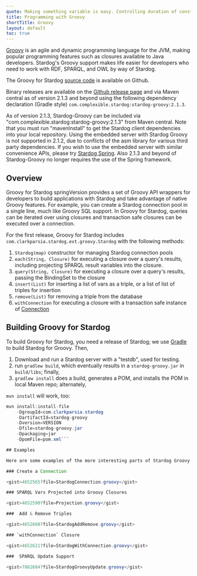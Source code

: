 ```yaml
---
quote: Making something variable is easy. Controlling duration of constancy is the trick.
title: Programming with Groovy
shortTitle: Groovy
layout: default
toc: true
---
```


[Groovy](http://http://groovy.codehaus.org//) is an agile and dynamic
programming language for the JVM, making popular programming features
such as closures available to Java developers. Stardog's Groovy support
makes life easier for developers who need to work with RDF, SPARQL, and
OWL by way of Stardog.

The Groovy for Stardog [source code](http://github.com/clarkparsia/stardog-groovy) is available on Github.

Binary releases are available on the [Github release page](https://github.com/clarkparsia/stardog-groovy/releases) and via Maven central as of version 2.1.3 and beyond using the following dependency declaration (Gradle style) `com.complexible.stardog:stardog-groovy:2.1.3`.

As of version 2.1.3, Stardog-Groovy can be included via "com.complexible.stardog:stardog-groovy:2.1.3" from Maven central.  Note that you must run "mavenInstall" to get the Stardog client dependencies into your local repository.  Using the embedded server with Stardog Groovy is not supported in 2.1.2, due to conflicts of the asm library for various third party dependencies.  If you wish to use the embedded server with similar convenience APIs, please try [Stardog Spring](http://docs.stardog.com/spring/). Also 2.1.3 and beyond of Stardog-Groovy no longer requires the use of the Spring framework.

## Overview

Groovy for Stardog <t>springVersion</t> provides a set of Groovy API
wrappers for developers to build applications with Stardog and take
advantage of native Groovy features. For example, you can create a
Stardog connection pool in a single line, much like Groovy SQL support.
In Groovy for Stardog, queries can be iterated over using closures and
transaction safe closures can be executed over a connection.

For the first release, Groovy for Stardog includes
`com.clarkparsia.stardog.ext.groovy.Stardog` with the following methods:

1.  `Stardog(map)` constructor for managing Stardog connection pools
2.  `each(String, Closure)` for executing a closure over a query's
    results, including projecting SPARQL result variables into the
    closure.
3.  `query(String, Closure)` for executing a closure over a query's
    results, passing the BindingSet to the closure
4.  `insert(List)` for inserting a list of vars as a triple, or a list
    of list of triples for insertion
5.  `remove(List)` for removing a triple from the database
6.  `withConnection` for executing a closure with a transaction safe
    instance of
    [Connection](http://stardog.com/docs/java/snarl/com/clarkparsia/stardog/api/Connection.html)


## Building Groovy for Stardog

To build Groovy for Stardog, you need a release of Stardog; we use
[Gradle](http://www.gradle.org/) to build Stardog for Groovy. Then,

1.   Download and run a Stardog server with a "testdb", used for testing.
2.   run `gradlew build`, which eventually results in a
    `stardog-groovy.jar` in `build/libs`; finally,
3.   `gradlew install` does a build, generates a POM, and installs the
    POM in local Maven repo; alternately,

`mvn install` will work, too:

```java
mvn install:install-file
    -DgroupId=com.clarkparsia.stardog
    -DartifactId=stardog-groovy
    -Dversion=VERSION
    -Dfile=stardog-groovy.jar
    -Dpackaging=jar
    -DpomFile=pom.xml```

## Examples

Here are some examples of the more interesting parts of Stardog Groovy.

### Create a Connection

<gist>4652565?file=StardogConnection.groovy</gist>

### SPARQL Vars Projected into Groovy Closures

<gist>4652590?file=Projection.groovy</gist>

###  Add & Remove Triples

<gist>4652608?file=StardogAddRemove.groovy</gist>

### `withConnection` Closure

<gist>4652621?file=StardogWithConnection.groovy</gist>

###  SPARQL Update Support

<gist>7862684?file=StardogGroovyUpdate.groovy</gist>


